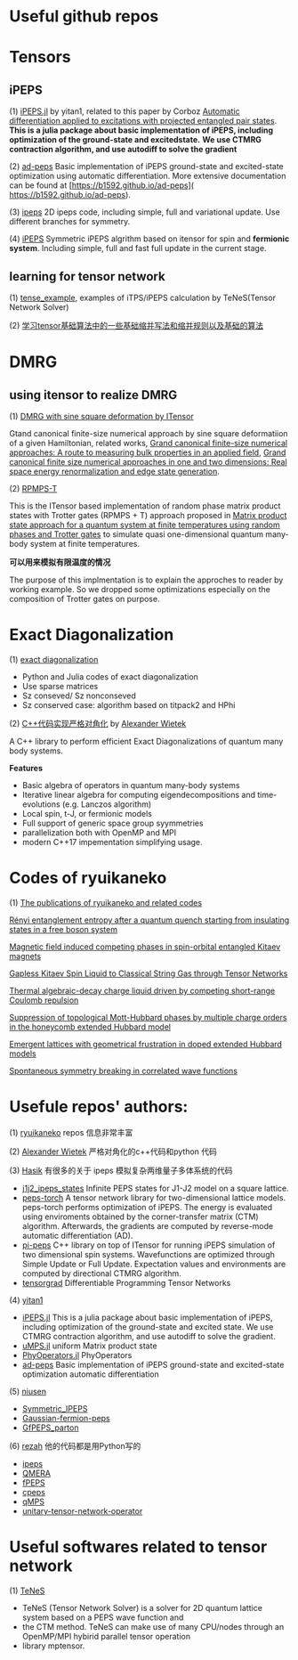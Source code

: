 # Useful github repos

# Tensors

## iPEPS

(1) [iPEPS.jl](https://github.com/yitan1/iPEPS.jl) by yitan1, related to this paper by Corboz
[Automatic differentiation applied to excitations with projected entangled pair states](https://scipost.org/SciPostPhys.12.1.006).
**This is a julia package about basic implementation of iPEPS, including optimization of the ground-state and excitedstate.**
**We use CTMRG contraction algorithm, and use autodiff to solve the gradient**

(2) [ad-peps](https://github.com/b1592/ad-peps) Basic implementation of iPEPS ground-state and excited-state optimization
using automatic differentiation. More extensive documentation can be found at [https://b1592.github.io/ad-peps]( https://b1592.github.io/ad-peps).

(3) [ipeps](https://github.com/rezah/ipeps) 2D ipeps code, including simple, full and variational update.
Use different branches for symmetry. 

(4) [iPEPS](https://github.com/xichuang/iPEPS) Symmetric iPEPS algrithm based on itensor for spin and **fermionic system**. 
Including simple, full and fast full update in the current stage.

## learning for tensor network

(1) [tense_example](https://github.com/ryuikaneko/tenes_example), 
examples of iTPS/iPEPS calculation by TeNeS(Tensor Network Solver)

(2) [学习tensor基础算法中的一些基础缩并写法和缩并规则以及基础的算法](https://www.tensors.net/code)

# DMRG

## using itensor to realize DMRG

(1) [DMRG with sine square deformation by ITensor](https://github.com/ryuikaneko/ssd_dmrg_by_itensor)

Gtand canonical finite-size numerical approach by sine square deformatiion of a given Hamiltonian,
related works, [Grand canonical finite-size numerical approaches: A route to measuring bulk properties in an applied field](https://journals.aps.org/prb/abstract/10.1103/PhysRevB.86.041108),
[Grand canonical finite size numerical approaches in one and two dimensions: Real space energy renormalization and edge state generation](https://journals.aps.org/prb/abstract/10.1103/PhysRevB.87.115128).

(2) [RPMPS-T](https://github.com/ShimpeiGoto/RPMPS-T)

This is the ITensor based implementation of random phase matrix product states with Trotter gates (RPMPS + T)
approach proposed in [Matrix product state approach for a quantum system at finite temperatures using random phases and Trotter gates](https://journals.aps.org/prb/abstract/10.1103/PhysRevB.104.045133) 
to simulate quasi one-dimensional quantum many-body system at finite temperatures.

**可以用来模拟有限温度的情况**

The purpose of this implmentation is to explain the approches to reader by working example.
So we dropped some optimizations especially on the composition of Trotter gates on purpose.


# Exact Diagonalization

(1) [exact diagonalization](https://github.com/ryuikaneko/exact_diagonalization)

* Python and Julia codes of exact diagonalization
* Use sparse matrices
* Sz conseved/ Sz nonconseved
* Sz conserved case: algorithm based on titpack2 and HPhi
  
(2) [C++代码实现严格对角化](https://github.com/awietek/hydra) by [Alexander Wietek](https://github.com/awietek)

A C++ library to perform efficient Exact Diagonalizations of quantum many body systems.

**Features**
* Basic algebra of operators in quantum many-body systems
* Iterative linear algebra for computing eigendecompositions and time-evolutions (e.g. Lanczos algorithm)
* Local spin, t-J, or fermionic models
* Full support of generic space group syymmetries
* parallelization both with OpenMP and MPI
* modern C++17 impementation simplifying usage.

# Codes of ryuikaneko

(1) [The publications of ryuikaneko and related codes](https://github.com/ryuikaneko/codes_for_my_publications)

[Rényi entanglement entropy after a quantum quench starting from insulating states in a free boson system](https://arxiv.org/abs/2207.08353)

[Magnetic field induced competing phases in spin-orbital entangled Kitaev magnets](https://journals.aps.org/prresearch/abstract/10.1103/PhysRevResearch.2.013014)

[Gapless Kitaev Spin Liquid to Classical String Gas through Tensor Networks](https://journals.aps.org/prl/abstract/10.1103/PhysRevLett.123.087203)

[Thermal algebraic-decay charge liquid driven by competing short-range Coulomb repulsion](https://journals.aps.org/prb/abstract/10.1103/PhysRevB.97.205125)

[Suppression of topological Mott-Hubbard phases by multiple charge orders in the honeycomb extended Hubbard model](https://journals.aps.org/prb/abstract/10.1103/PhysRevB.97.125142)

[Emergent lattices with geometrical frustration in doped extended Hubbard models](https://journals.aps.org/prb/abstract/10.1103/PhysRevB.94.195111)

[Spontaneous symmetry breaking in correlated wave functions](https://journals.aps.org/prb/abstract/10.1103/PhysRevB.93.125127)

# Usefule repos' authors:

(1) [ryuikaneko](https://github.com/ryuikaneko?tab=repositories) repos 信息非常丰富

(2) [Alexander Wietek](https://github.com/awietek) 严格对角化的c++代码和python 代码

(3) [Hasik](https://github.com/jurajHasik?tab=repositories) 有很多的关于 ipeps 模拟复杂两维量子多体系统的代码
    
* [j1j2_ipeps_states](https://github.com/jurajHasik/j1j2_ipeps_states) Infinite PEPS states for J1-J2 model on a square lattice.
* [peps-torch](https://github.com/jurajHasik/peps-torch) A tensor network library for two-dimensional lattice models.
peps-torch performs optimization of iPEPS. The energy is evaluated using enviroments obtained by the corner-transfer matrix (CTM)
algorithm. Afterwards, the gradients are computed by reverse-mode automatic differentiation (AD). 
* [pi-peps](https://github.com/jurajHasik/pi-peps) C++ library on top of ITensor for running iPEPS simulation 
of two dimensional spin systems. Wavefunctions are optimized through Simple Update or Full Update. Expectation values
and environments are computed by directional CTMRG algorithm. 
* [tensorgrad](https://github.com/jurajHasik/tensorgrad) Differentiable Programming Tensor Networks

(4) [yitan1](https://github.com/yitan1)

* [iPEPS.jl](https://github.com/yitan1/iPEPS.jl) This is a julia package about basic implementation of iPEPS,
including optimization of the ground-state and excited state. We use CTMRG contraction algorithm, and use autodiff to 
solve the gradient. 
* [uMPS.jl](https://github.com/yitan1/uMPS.jl) uniform Matrix product state
* [PhyOperators.jl](https://github.com/yitan1/PhyOperators.jl) PhyOperators
* [ad-peps](https://github.com/yitan1/ad-peps) Basic implementation of iPEPS ground-state and excited-state optimization automatic differentiation

(5) [niusen](https://github.com/niusen)

* [Symmetric_IPEPS](https://github.com/niusen/Symmetric_IPEPS)
* [Gaussian-fermion-peps](https://github.com/niusen/Gaussian-fermion-peps)
* [GfPEPS_parton](https://github.com/niusen/GfPEPS_parton)
 
(6) [rezah](https://github.com/rezah) 他的代码都是用Python写的 

* [ipeps](https://github.com/rezah/ipeps)
* [QMERA](https://github.com/rezah/QMERA)
* [fPEPS](https://github.com/rezah/fPEPS)
* [cpeps](https://github.com/rezah/cpeps)
* [qMPS](https://github.com/rezah/qMPS)
* [unitary-tensor-network-operator](https://github.com/rezah/unitary-tensor-network-operator)


# Useful softwares related to tensor network

(1) [TeNeS](https://github.com/issp-center-dev/TeNeS)
 
 * TeNeS (Tensor Network Solver) is a solver for 2D quantum lattice system based on a PEPS wave function and 
 * the CTM method. TeNeS can make use of many CPU/nodes through an OpenMP/MPI hybirid parallel tensor operation
 * library mptensor.